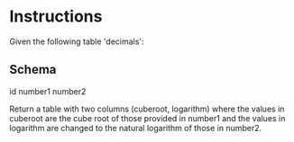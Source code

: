 # Instructions

Given the following table 'decimals':

## Schema

id
number1
number2

Return a table with two columns (cuberoot, logarithm) where the values in cuberoot are the cube root of those provided in number1 and the values in logarithm are changed to the natural logarithm of those in number2.
